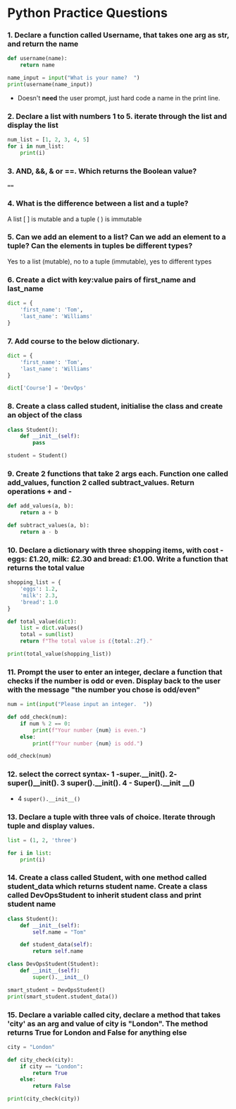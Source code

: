# Python Practice Questions

### 1. Declare a function called Username, that takes one arg as str, and return the name
```python
def username(name):
    return name

name_input = input("What is your name?  ")
print(username(name_input))
```
- Doesn't **need** the user prompt, just hard code a name in the print line.
### 2. Declare a list with numbers 1 to 5. iterate through the list and display the list
```python
num_list = [1, 2, 3, 4, 5]
for i in num_list:
    print(i)
```
### 3. AND, &&, & or ==. Which returns the Boolean value?
`==`
### 4. What is the difference between a list and a tuple?
A list [ ] is mutable and a tuple ( ) is immutable
### 5. Can we add an element to a list? Can we add an element to a tuple? Can the elements in tuples be different types?
Yes to a list (mutable), no to a tuple (immutable), yes to different types
### 6. Create a dict with key:value pairs of first_name and last_name
```python
dict = {
    'first_name': 'Tom',
    'last_name': 'Williams'
}
```
### 7. Add course to the below dictionary.
```python
dict = {
    'first_name': 'Tom',
    'last_name': 'Williams'
}

dict['Course'] = 'DevOps'
```
### 8. Create a class called student, initialise the class and create an object of the class
```python
class Student():
    def __init__(self):
        pass

student = Student()
```
### 9. Create 2 functions that take 2 args each. Function one called add_values, function 2 called subtract_values. Return operations + and -
```python
def add_values(a, b):
    return a + b

def subtract_values(a, b):
    return a - b
```
### 10. Declare a dictionary with three shopping items, with cost - eggs: £1.20, milk: £2.30 and bread: £1.00. Write a function that returns the total value
```python
shopping_list = {
    'eggs': 1.2,
    'milk': 2.3,
    'bread': 1.0
}

def total_value(dict):
    list = dict.values()
    total = sum(list)
    return f"The total value is £{total:.2f}."

print(total_value(shopping_list))
```
### 11. Prompt the user to enter an integer, declare a function that checks if the number is odd or even. Display back to the user with the message "the number you chose is odd/even"
```python
num = int(input("Please input an integer.  "))

def odd_check(num):
    if num % 2 == 0:
        print(f"Your number {num} is even.")
    else:
        print(f"Your number {num} is odd.")

odd_check(num)
```
### 12. select the correct syntax- 1 -super.__init(). 2- super()__init(). 3 super().__init(). 4 - Super().__init __()
- 4 `super().__init__()`
### 13. Declare a tuple with three vals of choice. Iterate through tuple and display values.
```python
list = (1, 2, 'three')

for i in list:
    print(i)
```
### 14. Create a class called Student, with one method called student_data which returns student name. Create a class called DevOpsStudent to inherit student class and print student name
```python
class Student():
    def __init__(self):
        self.name = "Tom"

    def student_data(self):
        return self.name

class DevOpsStudent(Student):
    def __init__(self):
        super().__init__()

smart_student = DevOpsStudent()
print(smart_student.student_data())
```
### 15. Declare a variable called city, declare a method that takes 'city' as an arg and value of city is "London". The method returns True for London and False for anything else
```python
city = "London"

def city_check(city):
    if city == "London":
        return True
    else:
        return False

print(city_check(city))
```